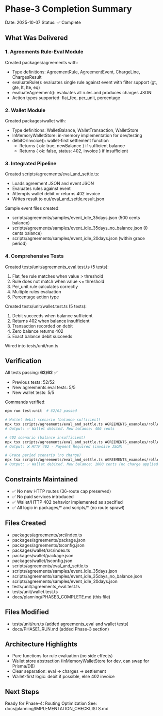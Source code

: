 # Phase-3 Completion Summary

Date: 2025-10-07
Status: ✅ Complete

## What Was Delivered

### 1. Agreements Rule-Eval Module
Created packages/agreements with:
- Type definitions: AgreementRule, AgreementEvent, ChargeLine, ChargesResult
- evaluateRule(): evaluates single rule against event with filter support (gt, gte, lt, lte, eq)
- evaluateAgreement(): evaluates all rules and produces charges JSON
- Action types supported: flat_fee, per_unit, percentage

### 2. Wallet Module
Created packages/wallet with:
- Type definitions: WalletBalance, WalletTransaction, WalletStore
- InMemoryWalletStore: in-memory implementation for dev/testing
- debitOrInvoice(): wallet-first settlement function
  - Returns { ok: true, newBalance } if sufficient balance
  - Returns { ok: false, status: 402, invoice } if insufficient

### 3. Integrated Pipeline
Created scripts/agreements/eval_and_settle.ts:
- Loads agreement JSON and event JSON
- Evaluates rules against event
- Attempts wallet debit or returns 402 invoice
- Writes result to out/eval_and_settle.result.json

Sample event files created:
- scripts/agreements/samples/event_idle_35days.json (500 cents balance)
- scripts/agreements/samples/event_idle_35days_no_balance.json (0 cents balance)
- scripts/agreements/samples/event_idle_20days.json (within grace period)

### 4. Comprehensive Tests
Created tests/unit/agreements_eval.test.ts (5 tests):
1. Flat_fee rule matches when value > threshold
2. Rule does not match when value <= threshold
3. Per_unit rule calculates correctly
4. Multiple rules evaluation
5. Percentage action type

Created tests/unit/wallet.test.ts (5 tests):
1. Debit succeeds when balance sufficient
2. Returns 402 when balance insufficient
3. Transaction recorded on debit
4. Zero balance returns 402
5. Exact balance debit succeeds

Wired into tests/unit/run.ts

## Verification

All tests passing: **62/62** ✅
- Previous tests: 52/52
- New agreements.eval tests: 5/5
- New wallet tests: 5/5

Commands verified:
```bash
npm run test:unit  # 62/62 passed

# Wallet debit scenario (balance sufficient)
npx tsx scripts/agreements/eval_and_settle.ts AGREEMENTS_examples/rolloff_grace_30days.json scripts/agreements/samples/event_idle_35days.json
# Output: ✅ Wallet debited. New balance: 400 cents

# 402 scenario (balance insufficient)
npx tsx scripts/agreements/eval_and_settle.ts AGREEMENTS_examples/rolloff_grace_30days.json scripts/agreements/samples/event_idle_35days_no_balance.json
# Output: ❌ HTTP 402 - Payment Required (invoice JSON)

# Grace period scenario (no charge)
npx tsx scripts/agreements/eval_and_settle.ts AGREEMENTS_examples/rolloff_grace_30days.json scripts/agreements/samples/event_idle_20days.json
# Output: ✅ Wallet debited. New balance: 1000 cents (no charge applied)
```

## Constraints Maintained
- ✅ No new HTTP routes (36-route cap preserved)
- ✅ No paid services introduced
- ✅ Wallet/HTTP 402 behavior implemented as specified
- ✅ All logic in packages/* and scripts/* (no route sprawl)

## Files Created
- packages/agreements/src/index.ts
- packages/agreements/package.json
- packages/agreements/tsconfig.json
- packages/wallet/src/index.ts
- packages/wallet/package.json
- packages/wallet/tsconfig.json
- scripts/agreements/eval_and_settle.ts
- scripts/agreements/samples/event_idle_35days.json
- scripts/agreements/samples/event_idle_35days_no_balance.json
- scripts/agreements/samples/event_idle_20days.json
- tests/unit/agreements_eval.test.ts
- tests/unit/wallet.test.ts
- docs/planning/PHASE3_COMPLETE.md (this file)

## Files Modified
- tests/unit/run.ts (added agreements_eval and wallet tests)
- docs/PHASE1_RUN.md (added Phase-3 section)

## Architecture Highlights
- Pure functions for rule evaluation (no side effects)
- Wallet store abstraction (InMemoryWalletStore for dev, can swap for Prisma/DB)
- Clear separation: eval → charges → settlement
- Wallet-first logic: debit if possible, else 402 invoice

## Next Steps
Ready for Phase-4: Routing Optimization
See: docs/planning/IMPLEMENTATION_CHECKLISTS.md

